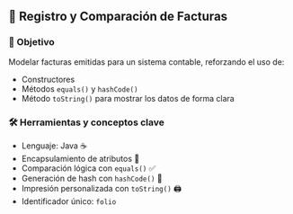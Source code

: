 ## 📄 Registro y Comparación de Facturas

### 🎯 Objetivo
Modelar facturas emitidas para un sistema contable, reforzando el uso de:
- Constructores
- Métodos `equals()` y `hashCode()`
- Método `toString()` para mostrar los datos de forma clara

### 🛠️ Herramientas y conceptos clave
- Lenguaje: Java ☕
- Encapsulamiento de atributos 🔐
- Comparación lógica con `equals()` ✅
- Generación de hash con `hashCode()` 🔁
- Impresión personalizada con `toString()` 🖨️
- Identificador único: `folio`


